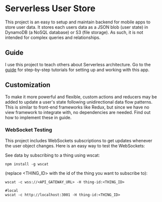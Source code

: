 # Serverless User Store

This project is an easy to setup and maintain backend for mobile apps to store user data. It stores each users data as a JSON blob (user state) in DynamoDB (a NoSQL database) or S3 (file storage). As such, it is not intended for complex queries and relationships.

## Guide

I use this project to teach others about Serverless architecture. Go to the [guide](guide/) for step-by-step tutorials for setting up and working with this app.  

## Customization

To make it more powerful and flexible, custom actions and reducers may be added to update a user's state following unidirectional data flow patterns. This is similar to front-end frameworks like Redux, but since we have no view framework to integrate with, no dependencies are needed. Find out how to implement these in guide.


### WebSocket Testing

This project includes WebSockets subscriptions to get updates whenever the user object changes. Here is an easy way to test the WebSockets: 

See data by subscribing to a thing using wscat:
```
npm install -g wscat
```

(replace <THING_ID> with the id of the thing you want to subscribe to):
```
wscat -c wss://<API_GATEWAY_URL> -H thing-id:<THING_ID>

#local
wscat -c http://localhost:3001 -H thing-id:<THING_ID>
```
